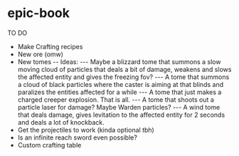 # epic-book

TO DO
- Make Crafting recipes
- New ore (omw)
- New tomes
-- Ideas:
--- Maybe a blizzard tome that summons a slow moving cloud of particles that deals a bit of damage, weakens and slows the affected entity and gives the freezing fov?
--- A tome that summons a cloud of black particles where the caster is aiming at that blinds and paralizes the entities affected for a while
--- A tome that just makes a charged creeper explosion. That is all.
--- A tome that shoots out a particle laser for damage? Maybe Warden particles?
--- A wind tome that deals damage, gives levitation to the affected entity for 2 seconds and deals a lot of knockback.
- Get the projectiles to work (kinda optional tbh)
- Is an infinite reach sword even possible?
- Custom crafting table
